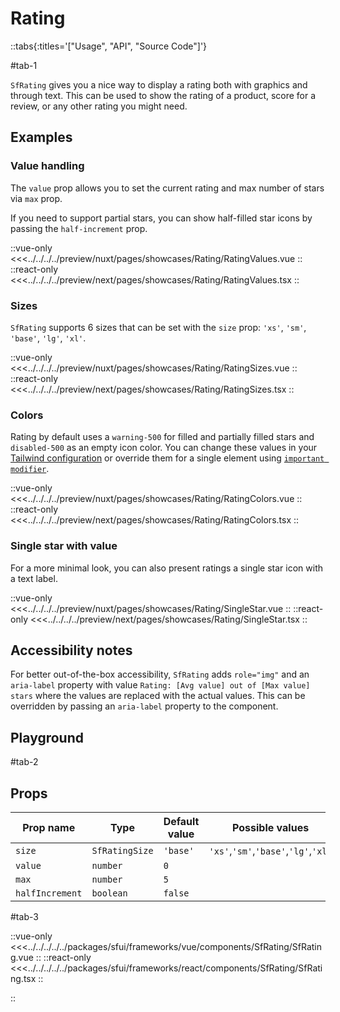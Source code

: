 # Rating

::tabs{:titles='["Usage", "API", "Source Code"]'}

#tab-1

`SfRating` gives you a nice way to display a rating both with graphics and through text. This can be used to show the rating of a product, score for a review, or any other rating you might need.

## Examples

### Value handling

The `value` prop allows you to set the current rating and max number of stars via `max` prop.

If you need to support partial stars, you can show half-filled star icons by passing the `half-increment` prop.

<Showcase showcase-name="Rating/RatingValues">

::vue-only
<<<../../../../preview/nuxt/pages/showcases/Rating/RatingValues.vue
::
::react-only
<<<../../../../preview/next/pages/showcases/Rating/RatingValues.tsx
::

</Showcase>

### Sizes

`SfRating` supports 6 sizes that can be set with the `size` prop: `'xs'`, `'sm'`, `'base'`, `'lg'`, `'xl'`.

<Showcase showcase-name="Rating/RatingSizes" style="min-height:250px">

::vue-only
<<<../../../../preview/nuxt/pages/showcases/Rating/RatingSizes.vue
::
::react-only
<<<../../../../preview/next/pages/showcases/Rating/RatingSizes.tsx
::

</Showcase>

### Colors

Rating by default uses a `warning-500` for filled and partially filled stars and `disabled-500` as an empty icon color. You can change these values in your [Tailwind configuration](https://tailwindcss.com/docs/configuration#theme) or override them for a single element using [`important modifier`](https://tailwindcss.com/docs/configuration#important-modifier).

<Showcase showcase-name="Rating/RatingColors">

::vue-only
<<<../../../../preview/nuxt/pages/showcases/Rating/RatingColors.vue
::
::react-only
<<<../../../../preview/next/pages/showcases/Rating/RatingColors.tsx
::

</Showcase>

### Single star with value

For a more minimal look, you can also present ratings a single star icon with a text label.

<Showcase showcase-name="Rating/SingleStar" style="min-height:220px">

::vue-only
<<<../../../../preview/nuxt/pages/showcases/Rating/SingleStar.vue
::
::react-only
<<<../../../../preview/next/pages/showcases/Rating/SingleStar.tsx
::

</Showcase>

## Accessibility notes

For better out-of-the-box accessibility, `SfRating` adds `role="img"` and an `aria-label` property with value `Rating: [Avg value] out of [Max value] stars` where the values are replaced with the actual values. This can be overridden by passing an `aria-label` property to the component.

## Playground

<Generate style="height:400px" />

#tab-2

## Props

| Prop name     | Type                | Default value | Possible values            |
| ------------- | ------------------- | ------------- | -------------------------- |
| `size`          | `SfRatingSize`    | `'base'`        | `'xs'`,`'sm'`,`'base'`,`'lg'`,`'xl'` |
| `value`         | `number`            | `0`           |                            |
| `max`           | `number`            | `5`           |                            |
| `halfIncrement` | `boolean`           | `false`       |                            |

#tab-3

::vue-only
<<<../../../../../packages/sfui/frameworks/vue/components/SfRating/SfRating.vue
::
::react-only
<<<../../../../../packages/sfui/frameworks/react/components/SfRating/SfRating.tsx
::

::
